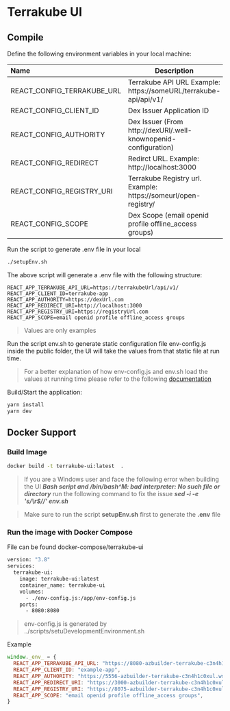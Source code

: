 # Terrakube UI

## Compile

Define the following environment variables in your local machine:

|Name                         | Description                                                          |
|:----------------------------|----------------------------------------------------------------------|
|REACT_CONFIG_TERRAKUBE_URL   | Terrakube API URL Example: https://someURL/terrakube-api/api/v1/     | 
|REACT_CONFIG_CLIENT_ID       | Dex Issuer Application ID                                            |
|REACT_CONFIG_AUTHORITY       | Dex Issuer (From http://dexURl/.well-knownopenid-configuration)      |
|REACT_CONFIG_REDIRECT        | Redirct URL. Example: http://localhost:3000                          |
|REACT_CONFIG_REGISTRY_URI    | Terrakube Registry url. Example: https://someurl/open-registry/      |
|REACT_CONFIG_SCOPE           | Dex Scope (email openid profile offline_access groups)               |

Run the script to generate .env file in your local

```bash
./setupEnv.sh
```

The above script will generate a .env file with the following structure:

```
REACT_APP_TERRAKUBE_API_URL=https://terrakubeUrl/api/v1/
REACT_APP_CLIENT_ID=terrakube-app
REACT_APP_AUTHORITY=https://dexUrl.com
REACT_APP_REDIRECT_URI=http://localhost:3000
REACT_APP_REGISTRY_URI=https://registryUrl.com
REACT_APP_SCOPE=email openid profile offline_access groups
```

> Values are only examples

Run the script env.sh to generate static configuration file env-config.js inside the public folder, the UI will take the values from that static file at run time.

> For a better explanation of how env-config.js and env.sh load the values at running time please refer to the following [documentation](https://www.freecodecamp.org/news/how-to-implement-runtime-environment-variables-with-create-react-app-docker-and-nginx-7f9d42a91d70/)

Build/Start the application:

```bash
yarn install
yarn dev
```

## Docker Support

### Build Image

```bash
docker build -t terrakube-ui:latest  .
```

> If you are a Windows user and face the following error when building the UI ***Bash script and /bin/bash^M: bad interpreter: No such file or directory*** run the following command to fix the issue ***sed -i -e 's/\r$//' env.sh***

> Make sure to run the script  **setupEnv.sh** first to generate the **.env** file

### Run the image with Docker Compose

File can be found docker-compose/terrakube-ui

```dockerfile
version: "3.8"
services:
  terrakube-ui:
    image: terrakube-ui:latest
    container_name: terrakube-ui
    volumes:
      - ./env-config.js:/app/env-config.js
    ports:
      - 8080:8080 
```

> env-config.js is generated by ../scripts/setuDevelopmentEnvironment.sh

Example
```javascript
window._env_ = {
  REACT_APP_TERRAKUBE_API_URL: "https://8080-azbuilder-terrakube-c3n4h1c0xul.ws-us88.gitpod.io/api/v1/",
  REACT_APP_CLIENT_ID: "example-app",
  REACT_APP_AUTHORITY: "https://5556-azbuilder-terrakube-c3n4h1c0xul.ws-us88.gitpod.io/dex",
  REACT_APP_REDIRECT_URI: "https://3000-azbuilder-terrakube-c3n4h1c0xul.ws-us88.gitpod.io",
  REACT_APP_REGISTRY_URI: "https://8075-azbuilder-terrakube-c3n4h1c0xul.ws-us88.gitpod.io",
  REACT_APP_SCOPE: "email openid profile offline_access groups",
}

```